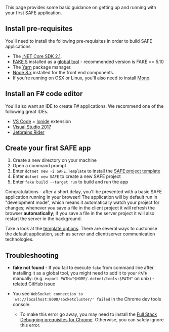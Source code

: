 This page provides some basic guidance on getting up and running with your first SAFE application.

## Install pre-requisites

You'll need to install the following pre-requisites in order to build SAFE applications

* The [.NET Core SDK 2.1](https://www.microsoft.com/net/download/).
* [FAKE 5](https://fake.build/) installed as a [global tool](https://fake.build/fake-gettingstarted.html#Install-FAKE) - recommended version is FAKE >= 5.10
* The [Yarn](https://yarnpkg.com/lang/en/docs/install/) package manager.
* [Node 8.x](https://nodejs.org/en/download/) installed for the front end components.
* If you're running on OSX or Linux, you'll also need to install [Mono](https://www.mono-project.com/docs/getting-started/install/).

## Install an F# code editor

You'll also want an IDE to create F# applications. We recommend one of the following great IDEs.

* [VS Code](https://code.visualstudio.com/) + [Ionide](https://github.com/ionide/ionide-vscode-fsharp) extension
* [Visual Studio 2017](https://www.visualstudio.com/downloads/)
* [Jetbrains Rider](https://www.jetbrains.com/rider/)

## Create your first SAFE app

1. Create a new directory on your machine
2. Open a command prompt
3. Enter `dotnet new -i SAFE.Template` to install the [SAFE project template](template-overview.md)
4. Enter `dotnet new SAFE` to create a new SAFE project
5. Enter `fake build --target run` to build and run the app

Congratulations - after a short delay, you'll be presented with a basic SAFE application running in your browser! The application will by default run in "development mode", which means it automatically watch your project for changes; whenever you save a file in the client project it will refresh the browser **automatically**; if you save a file in the server project it will also restart the server in the background.

Take a look at the [template options](template-overview.md#template-options.md). There are several ways to customise the default application, such as server and client/server communication technologies.

## Troubleshooting

* **fake not found** - If you fail to execute `fake` from command line after installing it as a global tool, you might need to add it to your `PATH` manually: (e.g. `export PATH="$HOME/.dotnet/tools:$PATH"` on unix) - [related GitHub issue](https://github.com/dotnet/cli/issues/9321)

* You see 
`WebSocket connection to 'ws://localhost:8000/socketcluster/' failed` in the Chrome dev tools console. 
    * To make this error go away,  you may need to install the [Full Stack Debugging prequisites for Chrome](https://safe-stack.github.io/docs/feature-debugging/#prerequisites). Otherwise, you can safely ignore this error.